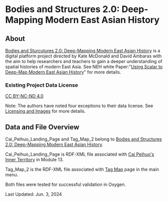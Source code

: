 # Bodies and Structures 2.0: Deep-Mapping Modern East Asian History
## About

[Bodies and Sturcutures 2.0: Deep-Mapping Modern East Asian History](https://bodiesandstructures.org/bodies-and-structures-2/index) is a digital platform project directed by Kate McDonald and David Ambaras with the aim to help researchers and teachers to gain a deeper understanding of spatial histories of modern East Asia. See NEH white Paper:"[Using Scalar to Deep-Map Modern East Asian History](https://bodiesandstructures.org/bodies-and-structures-2/white-paper-using-scalar-to-deep-map-modern-east-asian-history?path=about)" for more details. 

### Existing Project Data License
[CC BY-NC-ND 4.0](https://creativecommons.org/licenses/by-nc-nd/4.0/)

Note: The authors have noted four exceptions to their data license. See [Licensing and Images](https://bodiesandstructures.org/bodies-and-structures-2/licensing-and-images?path=about) for more details. 

## Data and File Overview
Cai_Peihuo_Landing_Page and Tag_Map_2 belong to [Bodies and Structures 2.0: Deep-Mapping Modern East Asian History](https://bodiesandstructures.org/bodies-and-structures-2/index). 

Cai_Peihuo_Landing_Page is RDF-XML file associated with [Cai Peihuo's Inner Territory](https://bodiesandstructures.org/bodies-and-structures-2/cai-peihuo-landing-page) in Module 13. 

Tag_Map_2 is the RDF-XML file associated with [Tag Map](https://bodiesandstructures.org/bodies-and-structures-2/tag-map-2) page in the main menu. 

Both files were tested for successful validation in Oxygen. 

Last Updated: Jun. 3, 2024
